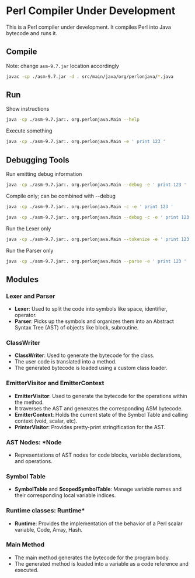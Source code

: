 # Perl Compiler Under Development

This is a Perl compiler under development. It compiles Perl into Java bytecode and runs it.

## Compile

Note: change `asm-9.7.jar` location accordingly

```sh
javac -cp ./asm-9.7.jar -d . src/main/java/org/perlonjava/*.java
```

## Run

Show instructions

```sh
java -cp ./asm-9.7.jar:. org.perlonjava.Main --help
```

Execute something

```sh
java -cp ./asm-9.7.jar:. org.perlonjava.Main -e ' print 123 '
```

## Debugging Tools

Run emitting debug information

```sh
java -cp ./asm-9.7.jar:. org.perlonjava.Main --debug -e ' print 123 '
```

Compile only; can be combined with --debug

```sh
java -cp ./asm-9.7.jar:. org.perlonjava.Main -c -e ' print 123 '
```

```sh
java -cp ./asm-9.7.jar:. org.perlonjava.Main --debug -c -e ' print 123 '
```

Run the Lexer only

```sh
java -cp ./asm-9.7.jar:. org.perlonjava.Main --tokenize -e ' print 123 '
```

Run the Parser only

```sh
java -cp ./asm-9.7.jar:. org.perlonjava.Main --parse -e ' print 123 '
```

## Modules

### Lexer and Parser
- **Lexer**: Used to split the code into symbols like space, identifier, operator.
- **Parser**: Picks up the symbols and organizes them into an Abstract Syntax Tree (AST) of objects like block, subroutine.

### ClassWriter
- **ClassWriter**: Used to generate the bytecode for the class.
- The user code is translated into a method.
- The generated bytecode is loaded using a custom class loader.

### EmitterVisitor and EmitterContext
- **EmitterVisitor**: Used to generate the bytecode for the operations within the method.
- It traverses the AST and generates the corresponding ASM bytecode.
- **EmitterContext**: Holds the current state of the Symbol Table and calling context (void, scalar, etc).
- **PrinterVisitor**: Provides pretty-print stringification for the AST.

### AST Nodes: *Node
- Representations of AST nodes for code blocks, variable declarations, and operations.

### Symbol Table
- **SymbolTable** and **ScopedSymbolTable**: Manage variable names and their corresponding local variable indices.

### Runtime classes: Runtime*
- **Runtime**: Provides the implementation of the behavior of a Perl scalar variable, Code, Array, Hash.

### Main Method
- The main method generates the bytecode for the program body.
- The generated method is loaded into a variable as a code reference and executed.

